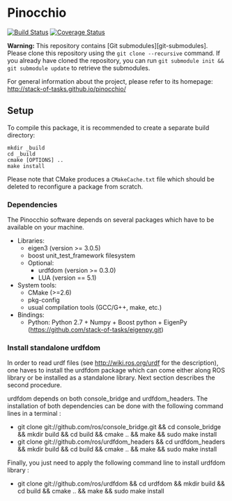 Pinocchio
===========
[![Build Status](https://travis-ci.org/stack-of-tasks/pinocchio.png?branch=master)](https://travis-ci.org/stack-of-tasks/pinocchio)
[![Coverage Status](https://coveralls.io/repos/github/stack-of-tasks/pinocchio/badge.svg)](https://coveralls.io/github/stack-of-tasks/pinocchio)


**Warning:** This repository contains [Git
submodules][git-submodules]. Please clone this repository using the
`git clone --recursive` command. If you already have cloned the
repository, you can run `git submodule init && git submodule update`
to retrieve the submodules.


For general information about the project, please refer to its
homepage: http://stack-of-tasks.github.io/pinocchio/

Setup
-----

To compile this package, it is recommended to create a separate build
directory:

    mkdir _build
    cd _build
    cmake [OPTIONS] ..
    make install

Please note that CMake produces a `CMakeCache.txt` file which should
be deleted to reconfigure a package from scratch.


### Dependencies

The Pinocchio software depends on several packages which
have to be available on your machine.

 - Libraries:
   - eigen3 (version >= 3.0.5)
   - boost unit_test_framework filesystem 
   - Optional:
      - urdfdom (version >= 0.3.0)
      - LUA (version == 5.1)
 - System tools:
   - CMake (>=2.6)
   - pkg-config
   - usual compilation tools (GCC/G++, make, etc.)
 - Bindings:
   - Python: Python 2.7 + Numpy + Boost python + EigenPy (https://github.com/stack-of-tasks/eigenpy.git)
 
### Install standalone urdfdom

In order to read urdf files (see http://wiki.ros.org/urdf for the description), one haves to install the urdfdom package which can come either along ROS library or be installed as a standalone library. Next section describes the second procedure.

urdfdom depends on both console_bridge and urdfdom_headers. The installation of both dependencies can be done with the following command lines in a terminal :
  - git clone git://github.com/ros/console_bridge.git && cd console_bridge && mkdir build && cd build && cmake .. && make && sudo make install
  - git clone git://github.com/ros/urdfdom_headers && cd urdfdom_headers && mkdir build && cd build && cmake .. && make && sudo make install
    
Finally, you just need to apply the following command line to install urdfdom library :
  - git clone git://github.com/ros/urdfdom && cd urdfdom && mkdir build && cd build && cmake .. && make && sudo make install
